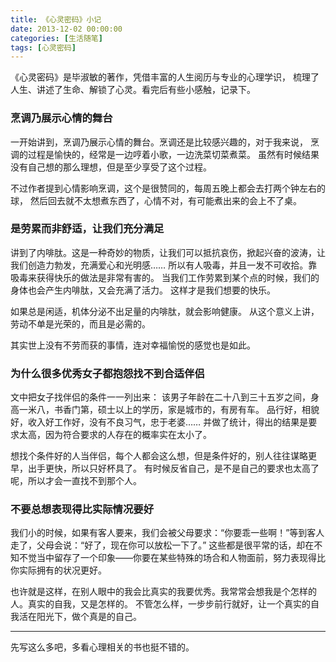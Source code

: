 ```yaml
---
title: 《心灵密码》小记
date: 2013-12-02 00:00:00
categories: [生活随笔]
tags: [心灵密码]
---
```


《心灵密码》是毕淑敏的著作，凭借丰富的人生阅历与专业的心理学识，
梳理了人生、讲述了生命、解锁了心灵。看完后有些小感触，记录下。

### 烹调乃展示心情的舞台

一开始讲到，烹调乃展示心情的舞台。烹调还是比较感兴趣的，对于我来说，
烹调的过程是愉快的，经常是一边哼着小歌，一边洗菜切菜煮菜。
虽然有时候结果没有自己想的那么理想，但是至少享受了这个过程。

不过作者提到心情影响烹调，这个是很赞同的，每周五晚上都会去打两个钟左右的球，
然后回去就不太想煮东西了，心情不对，有可能煮出来的会上不了桌。

### 是劳累而非舒适，让我们充分满足

讲到了内啡肽。这是一种奇妙的物质，让我们可以抵抗哀伤，掀起兴奋的波涛，让我们创造力勃发，充满爱心和光明感……
所以有人吸毒，并且一发不可收拾。靠吸毒来获得快乐的做法是非常有害的。
当我们工作劳累到某个点的时候，我们的身体也会产生内啡肽，又会充满了活力。
这样才是我们想要的快乐。

如果总是闲适，机体分泌不出足量的内啡肽，就会影响健康。
从这个意义上讲，劳动不单是光荣的，而且是必需的。

其实世上没有不劳而获的事情，连对幸福愉悦的感觉也是如此。

### 为什么很多优秀女子都抱怨找不到合适伴侣

文中把女子找伴侣的条件一一列出来：
该男子年龄在二十八到三十五岁之间，身高一米八，书香门第，硕士以上的学历，家是城市的，有房有车。
品行好，相貌好，收入好工作好，没有不良习气，忠于老婆……
并做了统计，得出的结果是要求太高，因为符合要求的人存在的概率实在太小了。

想找个条件好的人当伴侣，每个人都会这么想，但是条件好的，别人往往谋略更早，出手更快，所以只好杯具了。
有时候反省自己，是不是自己的要求也太高了呢，所以才会一直找不到那个人。

### 不要总想表现得比实际情况要好

我们小的时候，如果有客人要来，我们会被父母要求：“你要乖一些啊！”等到客人走了，父母会说：“好了，现在你可以放松一下了。”
这些都是很平常的话，却在不知不觉当中留存了一个印象——你要在某些特殊的场合和人物面前，努力表现得比你实际拥有的状况更好。

也许就是这样，在别人眼中的我会比真实的我要优秀。我常常会想我是个怎样的人。真实的自我，又是怎样的。
不管怎么样，一步步前行就好，让一个真实的自我活在阳光下，做个真是的自己。

___

先写这么多吧，多看心理相关的书也挺不错的。